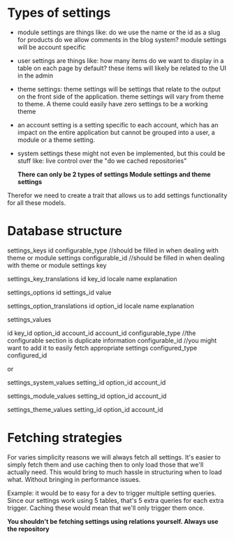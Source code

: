# Types of settings

- module settings are things like:
    do we use the name or the id as a slug for products
    do we allow comments in the blog system?
    module settings will be account specific
    
- user settings are things like:
    how many items do we want to display in a table on each page by default?
    these items will likely be related to the UI in the admin
    
- theme settings:
    theme settings will be settings that relate to the output on the front side of the application.
    theme settings will vary from theme to theme. A theme could easily have zero settings to be a working theme
     
- an account setting is a setting specific to each account, which has an impact on the entire application
   but cannot be grouped into a user, a module or a theme setting.
   
   
- system settings
   these might not even be implemented, but this could be stuff like:
   live control over the "do we cached repositories"
   
   
   **There can only be 2 types of settings
   Module settings and theme settings**
   
   
Therefor we need to create a trait that allows us to add settings functionality for all these models.

# Database structure

settings_keys
  id
  configurable_type //should be filled in when dealing with theme or module settings
  configurable_id   //should be filled in when dealing with theme or module settings
  key
  
settings_key_translations
  id
  key_id
  locale
  name
  explanation
  

settings_options
  id
  settings_id
  value

settings_option_translations
  id
  option_id
  locale
  name
  explanation

settings_values

  id
  key_id
  option_id
  account_id
  account_id
  configurable_type //the configurable section is duplicate information
  configurable_id //you might want to add it to easily fetch appropriate settings
  configured_type
  configured_id
  
  
or

settings_system_values
setting_id
option_id
account_id


settings_module_values
setting_id
option_id
account_id

settings_theme_values
setting_id
option_id
account_id


# Fetching strategies

For varies simplicity reasons we will always fetch all settings.
It's easier to simply fetch them and use caching then to only load those that we'll actually need.
This would bring to much hassle in structuring when to load what. Without bringing in performance issues.

Example: it would be to easy for a dev to trigger multiple setting queries. Since our settings work using 5 tables,
that's 5 extra queries for each extra trigger.
Caching these would mean that we'll only trigger them once.

**You shouldn't be fetching settings using relations yourself. Always use the repository**